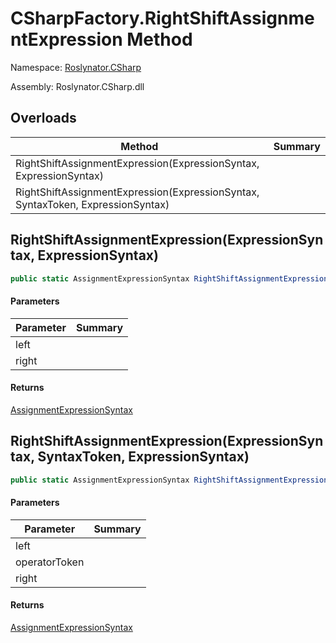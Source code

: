 # CSharpFactory\.RightShiftAssignmentExpression Method

Namespace: [Roslynator.CSharp](../../README.md)

Assembly: Roslynator\.CSharp\.dll

## Overloads

| Method | Summary |
| ------ | ------- |
| RightShiftAssignmentExpression\(ExpressionSyntax, ExpressionSyntax\) | |
| RightShiftAssignmentExpression\(ExpressionSyntax, SyntaxToken, ExpressionSyntax\) | |

## RightShiftAssignmentExpression\(ExpressionSyntax, ExpressionSyntax\)

```csharp
public static AssignmentExpressionSyntax RightShiftAssignmentExpression(ExpressionSyntax left, ExpressionSyntax right)
```

#### Parameters

| Parameter | Summary |
| --------- | ------- |
| left | |
| right | |

#### Returns

[AssignmentExpressionSyntax](https://docs.microsoft.com/en-us/dotnet/api/microsoft.codeanalysis.csharp.syntax.assignmentexpressionsyntax)


## RightShiftAssignmentExpression\(ExpressionSyntax, SyntaxToken, ExpressionSyntax\)

```csharp
public static AssignmentExpressionSyntax RightShiftAssignmentExpression(ExpressionSyntax left, SyntaxToken operatorToken, ExpressionSyntax right)
```

#### Parameters

| Parameter | Summary |
| --------- | ------- |
| left | |
| operatorToken | |
| right | |

#### Returns

[AssignmentExpressionSyntax](https://docs.microsoft.com/en-us/dotnet/api/microsoft.codeanalysis.csharp.syntax.assignmentexpressionsyntax)


